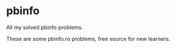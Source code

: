 # pbinfo
All my solved pbinfo problems. 

These are some pbinfo.ro problems, free source for new learners.
